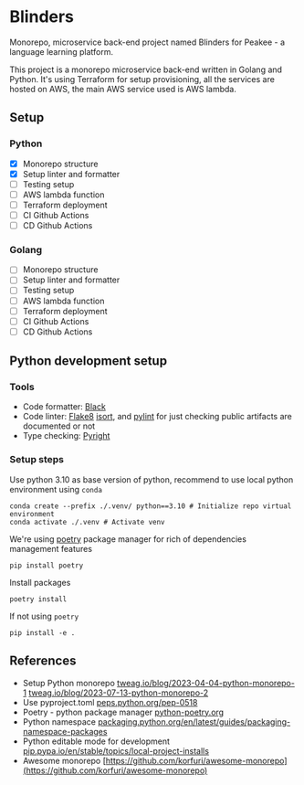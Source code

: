 # Blinders

Monorepo, microservice back-end project named Blinders for Peakee - a language learning platform.

This project is a monorepo microservice back-end written in Golang and Python. It's using Terraform for setup provisioning, all the services are hosted on AWS, the main AWS service used is AWS lambda.

## Setup

### Python

-   [x] Monorepo structure
-   [x] Setup linter and formatter
-   [ ] Testing setup
-   [ ] AWS lambda function
-   [ ] Terraform deployment
-   [ ] CI Github Actions
-   [ ] CD Github Actions

### Golang

-   [ ] Monorepo structure
-   [ ] Setup linter and formatter
-   [ ] Testing setup
-   [ ] AWS lambda function
-   [ ] Terraform deployment
-   [ ] CI Github Actions
-   [ ] CD Github Actions

## Python development setup

### Tools

-   Code formatter: [Black](https://github.com/psf/black)
-   Code linter: [Flake8](https://flake8.pycqa.org/en/latest/user/index.html) [isort](https://github.com/PyCQA/isort), and [pylint](https://pypi.org/project/pylint/) for just checking public artifacts are documented or not
-   Type checking: [Pyright](https://github.com/microsoft/pyright#static-type-checker-for-python)

### Setup steps

Use python 3.10 as base version of python, recommend to use local python environment using `conda`

```shell
conda create --prefix ./.venv/ python==3.10 # Initialize repo virtual environment
conda activate ./.venv # Activate venv
```

We're using [poetry](https://python-poetry.org/) package manager for rich of dependencies management features

```shell
pip install poetry
```

Install packages

```shell
poetry install
```

If not using `poetry`

```shell
pip install -e .
```

## References

-   Setup Python monorepo [tweag.io/blog/2023-04-04-python-monorepo-1](https://www.tweag.io/blog/2023-04-04-python-monorepo-1/) [tweag.io/blog/2023-07-13-python-monorepo-2](https://www.tweag.io/blog/2023-07-13-python-monorepo-2/) [](medium.com/opendoor-labs/our-python-monorepo-d34028f2b6fa)
-   Use pyproject.toml [peps.python.org/pep-0518](https://peps.python.org/pep-0518/)
-   Poetry - python package manager [python-poetry.org](https://python-poetry.org/docs/)
-   Python namespace [packaging.python.org/en/latest/guides/packaging-namespace-packages](https://packaging.python.org/en/latest/guides/packaging-namespace-packages/)
-   Python editable mode for development [pip.pypa.io/en/stable/topics/local-project-installs](https://pip.pypa.io/en/stable/topics/local-project-installs/)
-   Awesome monorepo [https://github.com/korfuri/awesome-monorepo](https://github.com/korfuri/awesome-monorepo)
